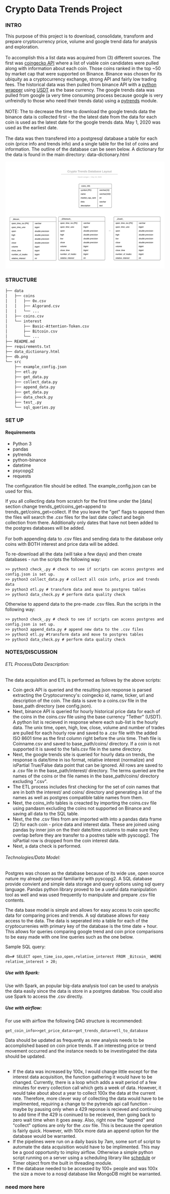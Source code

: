 # Crypto Data Trends Project


### INTRO
This purpose of this project is to download, consolidate, transform and prepare cryptocurrency price, volume and google trend data for analysis and exploration.<br/>
<br>
To accomplish this a list data was acquired from (3) different sources. The first was [coingecko API](https://www.coingecko.com/en/api) where a list of viable coin candidates were pulled along with information about each coin. Those coins ranked in the top ~50 by market cap that were supported on Binance. Binance was chosen for its ubiquity as a cryptocurrency exchange, strong API and fairly low trading fees. The historical data was then pulled from binance API with a [python wrapper](https://github.com/sammchardy/python-binance) using [USDT](https://tether.to/) as the base currency. The google trends data was pulled from google (a very time consuming process because google is very unfreindly to those who need their trends data) using a [pytrends](https://github.com/GeneralMills/pytrends) module.<br/>
<br>
NOTE: The to decrease the time to download the google trends data the binance data is collected first - the the latest date from the data for each coin is used as the latest date for the google trends data. May 1, 2020 was used as the earliest date.<br/>
<br>
The data was then transfered into a postgresql database a table for each coin (price info and trends info) and a single table for the list of coins and information. The outline of the database can be seen below. A dictionary for the data is found in the main directory: data-dictionary.html<br/>

![image info](./db.png)


### STRUCTURE

```
├── data                                                                                         
│   ├── coins                                                                                                        
│   │   ├── 0x.csv                                                                                                          
│   │   ├── Algorand.csv                                                                                                     
│   |   └── ...                                                                                       
│   ├── coins.csv
│   └── interest
│       ├── Basic-Attention-Token.csv
│       ├── Bitcoin.csv
│       └── ...
├── README.md
├── requirements.txt
├── data_dictionary.html
├── db.png
└── src
    ├── example_config.json
    ├── etl.py
    ├── get_data.py
    ├── collect_data.py
    ├── append_data.py
    ├── get_data.py
    ├── data_check.py
    ├── test_.py
    └── sql_queries.py

```

### SET UP

#### Requirements
* Python 3
* pandas
* pytrends
* python-binance
* datetime
* psycopg2
* requests

The configuration file should be edited. The example_config.json can be used for this.

If you all collecting data from scratch for the first time under the [data] section change trends_get/coins_get=append to trends_get/coins_get=collect.
If the you leave the "get" flags to  append then the files will search the .csv files for the last date collect and begin collection from there. Additionally only dates that have not been added to the postgres databases will be added.<br/>
<br>
For both appending data to .csv files and sending data to the database only coins with BOTH interest and price data will be added.

To re-download all the data (will take a few days) and then create databases - run the scripts the following way:
```
>> python3 check_.py # check to see if scripts can access postgres and config.json is set up.
>> python3 collect_data.py # collect all coin info, price and trends data
>> python3 etl.py # transform data and move to postgres tables
>> python3 data_check.py # perform data quality check
```
Otherwise to append data to the pre-made .csv files. Run the scripts in the following way:
```
>> python3 check_.py # check to see if scripts can access postgres and config.json is set up.
>> python3 append_data.py # append new data to the .csv files
>> python3 etl.py #transform data and move to postgres tables
>> python3 data_check.py # perform data quality check
```


### NOTES/DISCUSSION

###### ETL Process/Data Description:

The data acquisition and ETL is performed as follows by the above scripts:
* Coin geck API is queried and the resulting json response is parsed extracting the Cryptocurrency's: coingecko id, name, ticker, url and description of the coin. The data is save to a coins.csv file in the base_path directory (see config.json).
* Next, binance API is queried for hourly historical price data for each of the coins in the coins.csv file using the base currency "Tether" (USDT). A python list is recieved in response where each sub-list is the hourly data. The unix time, open, high, low, close, volume and number of trades are pulled for each hourly row and saved to a .csv file with the added ISO 8601 time as the first column right before the unix time. Theh file is Coinname.csv and saved to base_path/coins/ directory. If a coin is not supported it is saved to the fails.csv file in the same directory.
* Next, the google trends site is queried for hourly data on trends, the response is date/time in iso format, relative interest (normalize) and isPartial True/False data point that can be ignored. All rows are saved to a .csv file in the base_path/interest/ directory. The terms queried are the names of the coins or the file names in the base_path/coins/ directory excluding ".csv".
* The ETL process includes first checking for the set of coin names that are in both the interest/ and coins/ directory and generating a list of the names as well as postgres compatible table names from them.
* Next, the coins_info tables is creacted by importing the coins.csv file using pandasm excluding the coins not supported on Binance and saving all data to the SQL table.
* Next, the the .csv files from are imported with into a pandas data frame (2) for each coin - price data and interest data. These are joined using pandas by inner join on the their date/time columns to make sure they overlap before they are transfer to a postres table with pyscopg2. The isPartial row is dropped from the coin interest data.
* Next, a data check is performed.


###### Technologies/Data Model:

Postgres was chosen as the database because of its wide use, open source nature my already personal familiarity with pyscopg2. A SQL database provide convient and simple data storage and query options using sql query language. Pandas python library proved to be a useful data manipulation tool as well and was used frequently to manipulate and prepare .csv file contents.

The data base model is simple and allows for easy access to coin specific data for comparing prices and trends. A sql database allows for easy access to the data. The data is seperated into a table for each of the cryptocurrenies with primary key of the database is the time date + hour. This allows for queries comparing google trend and coin price comparisons to be easy made with one line queries such as the one below.

Sample SQL query:
```
db=# SELECT open_time_iso,open,relative_interest FROM _Bitcoin_ WHERE relative_interest > 20;
```

##### Use with Spark:
Use with Spark, an popular big-data analysis tool can be used to analysis the data easily since the data is store in a postgres databse. You could also use Spark to access the .csv directly.


##### Use with airflow:
For use with airflow the following DAG structure is recommended:
```
get_coin_info>>get_price_data>>get_trends_data>>etl_to_database
```

Data should be updated as frequently as new analysis needs to be accomplished based on coin price trends. If an interesting price or trend movement occurred and the instance needs to be investingated the data should be updated.<br/>
<br>

* If the data was increased by 100x, I would change little except for the interest data acquisition, the function gathering it would have to be changed. Currently, there is a loop which adds a wait period of a few minutes for every collection call which gets a week of data. However, it would take about about a year to collect 100x the data at the current rate.  Therefore, more clever way of collecting the data would have to be implimented, requiring a change to the pytrends api call function - maybe by pausing only when a 429 reponse is recieved and continuing to add time if the 429 is coninued to be recieved, then going back to zero wait time when it goes away. Also, right now the "append" and "collect" options are only for the .csv file. This is because the operation is fairly quick. However, with 100x more data an append option for the database would be warranted. 
* If the pipelines were run on a daily basis by 7am, some sort of script to automate the data acquisition would have to be implimented. This may be a good opportunity to imploy airflow. Otherwise a simple python script running on a server using a scheduling library like [schedule](https://pypi.org/project/schedule/) or Timer object from the built in threading module.
* If the database needed to be accessed by 100+ people and was 100x the size a move to a nosql database like MongoDB might be warranted.
### need more here
